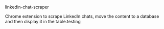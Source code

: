 linkedin-chat-scraper

Chrome extension to scrape LinkedIn chats, move the content to a database and then display it in the table.testing
